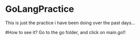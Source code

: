 # GoLangPractice
This is just the practice i have been doing over the past days...

#How to see it?
Go to the go folder, and click on main.go!!

